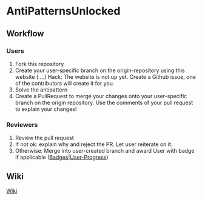 # AntiPatternsUnlocked

## Workflow
### Users
1. Fork this repository
2. Create your user-specific branch on the origin-repository using this website (....)
  Hack: The website is not up yet. Create a Github issue, one of the contributors will create it for you.
3. Solve the antipattern
4. Create a PullRequest to merge your changes onto your user-specific branch on the origin repository. Use the comments of your pull request to explain your changes!

### Reviewers
1. Review the pull request
2. If not ok: explain why and reject the PR. Let user reiterate on it.
3. Otherwise: Merge into user-created branch and award User with badge if applicable ([Badges](https://github.com/apu-game/AntiPatternsUnlocked/wiki/Achievements)|[User-Progress](https://github.com/apu-game/AntiPatternsUnlocked/wiki/User-Progress))

## Wiki
[Wiki](https://github.com/apu-game/AntiPatternsUnlocked/wiki)
